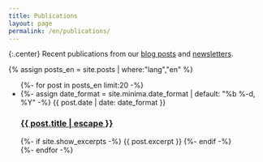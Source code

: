 ```yaml
---
title: Publications
layout: page
permalink: /en/publications/
---
```

{:.center}
Recent publications from our [blog posts][] and [newsletters][].

[blog posts]: /en/blog/
[newsletters]: /en/newsletters/

{% assign posts_en = site.posts | where:"lang","en" %}

<ul class="post-list">
  {%- for post in posts_en limit:20 -%}
  <li>
    {%- assign date_format = site.minima.date_format | default: "%b %-d, %Y" -%}
    <span class="post-meta">{{ post.date | date: date_format }}</span>
    <h3>
      <a class="post-link" href="{{ post.url | relative_url }}">
        {{ post.title | escape }}
      </a>
    </h3>
    {%- if site.show_excerpts -%}
      {{ post.excerpt }}
    {%- endif -%}
  </li>
  {%- endfor -%}
</ul>

